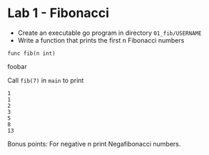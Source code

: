 # Lab 1 - Fibonacci

- Create an executable go program in directory `01_fib/USERNAME`
- Write a function that prints the first n Fibonacci numbers

```
func fib(n int)
```

foobar

Call `fib(7)` in `main` to print

```
1
1
2
3
5
8
13
```

Bonus points: For negative n print Negafibonacci numbers.

